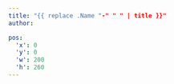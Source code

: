 ```yaml
---
title: "{{ replace .Name "-" " " | title }}"
author: 

pos:
  'x': 0
  'y': 0
  'w': 200
  'h': 260
---
```

